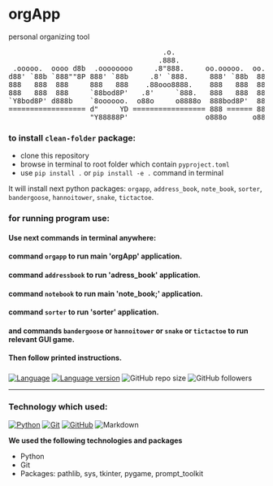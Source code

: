 # orgApp
personal organizing tool

<pre>
                                    .o.                             
                                   .888.                            
 .ooooo.  oooo d8b  .oooooooo     .8"888.     oo.ooooo.  oo.ooooo.  
d88' `88b `888""8P 888' `88b     .8' `888.     888' `88b  888' `88b 
888   888  888     888   888    .88ooo8888.    888   888  888   888 
888   888  888     `88bod8P'   .8'     `888.   888   888  888   888 
`Y8bod8P' d888b    `8oooooo.  o88o     o8888o  888bod8P'  888bod8P' 
================== d"     YD ================= 888 ====== 888 ===== 
                   "Y88888P'                  o888o      o888o      
</pre>

### to install `clean-folder` package:

* clone this repository
* browse in terminal to root folder which contain `pyproject.toml`
* use `pip install .` or `pip install -e .` command in terminal

It will install next python packages: `orgapp`,  `address_book`, `note_book`,
`sorter`, `bandergoose`, `hannoitower`, `snake`, `tictactoe`.


### for running program use:

#### Use next commands in terminal anywhere:

#### command `orgapp` to run main 'orgApp' application.

#### command `addressbook` to run 'adress_book' application.

#### command `notebook` to run main 'note_book;' application.

#### command `sorter` to run 'sorter' application.

#### and commands `bandergoose` or `hannoitower` or `snake` or `tictactoe` to run relevant GUI game.

#### Then follow printed instructions.
###

[![Language](https://img.shields.io/badge/language-python-blue?&style=plastic)](https://www.python.org)
[![Language version](https://img.shields.io/badge/version-3.10-red?&style=plastic)](https://www.python.org/downloads/)
![GitHub repo size](https://img.shields.io/badge/repo%20size-340%20kB-pink?&style=plastic)
![GitHub followers](https://img.shields.io/github/followers/Vskesha?style=plastic)


---

### Technology which used:
[![Python](https://img.shields.io/badge/python-3670A0?style=for-the-badge&logo=python&logoColor=ffdd54)](https://www.python.org)
[![Git](https://img.shields.io/badge/git-%23F05033.svg?style=for-the-badge&logo=git&logoColor=white)](https://git-scm.com/)
[![GitHub](https://img.shields.io/badge/github-%23121011.svg?style=for-the-badge&logo=github&logoColor=white)](https://github.com/)
![Markdown](https://img.shields.io/badge/markdown-%23000000.svg?style=for-the-badge&logo=markdown&logoColor=white)


**We used the following technologies and packages**

- Python
- Git
- Packages: pathlib, sys, tkinter, pygame, prompt_toolkit